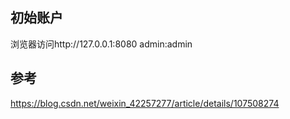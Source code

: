 ## 初始账户
浏览器访问http://127.0.0.1:8080
admin:admin

## 参考
https://blog.csdn.net/weixin_42257277/article/details/107508274
